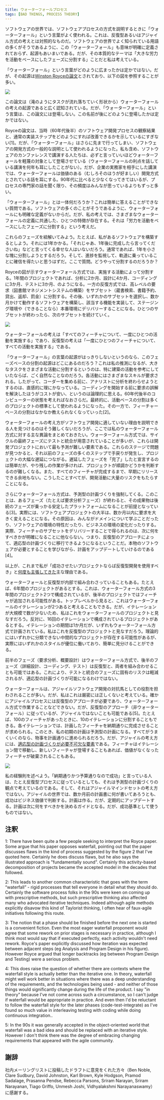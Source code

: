 ```yaml
---
title: ウォーターフォールプロセス
tags: [BAD THINGS, PROCESS THEORY]
---
```


<!-- In the software world, “waterfall” is commonly used to describe a style of software process, one that contrasts with the ideas of iterative, or agile styles.  Like many well-known terms in software it's meaning is ill-defined and origins are obscure - but I find its essential theme is breaking down a large effort into phases based on activity. -->

ソフトウェアの世界では、ソフトウェアプロセスの方式を説明するときに「ウォーターフォール」という言葉がよく使われる。これは、反復型あるいはアジャイル方式の考えとは対照的なものだ。ソフトウェアの世界でよく知られている用語の多くがそうであるように、この「ウォーターフォール」も意味が明確に定義されておらず、起源もあいまいである。だが、その本質的なテーマは「大きな労力を活動をベースにしたフェーズに分割する」ことだと私は考えている。

<!-- It's not clear how the word “waterfall” became so prevalent, but most people base its origin on a paper by Winston Royce, in particular this figure: -->

「ウォーターフォール」という言葉がどのように広まったかは定かではない。だが、その起源は[Winston Royceの論文](http://www-scf.usc.edu/~csci201/lectures/Lecture11/royce1970.pdf)とされており、以下の図を参照することが多い。

![](https://martinfowler.com/bliki/images/waterfallProcess/royce-fig2.png)


<!-- Although this paper seems to be universally acknowledged as the source of the notion of waterfall (based on the shape of the downward cascade of tasks), the term “waterfall” never appears in the paper. It's not clear how the name appeared later. -->

この論文は（滝のようにタスクが流れ落ちていく形状から）ウォーターフォールの考えの起源であると広く認知されている。だが、「ウォーターフォール」という言葉は、この論文には登場しない。この名前が後にどのように登場したかは定かではない。

<!-- Royce’s paper describes his observations on the software development process of the time (late 60s) and how the usual implementation steps could be improved.  [1] But “waterfall” has gone much further, to be used as a general description of a style of software development.  For people like me, who speak at software conferences, it almost always only appears in a derogatory manner - I can’t recall hearing any conference speaker saying anything good about waterfall for many years.  However when talking to practitioners in enterprises I do hear of it spoken as a viable, even preferred, development style.  Certainly less so now that in the 90s, but more frequently than one might assume by listening to process mavens. -->

Royceの論文は、当時（60年代後半）のソフトウェア開発プロセスの観察結果と、通常の実装ステップをどのようにすれば改善できるかを示しているにすぎない[1]。だが、「ウォーターフォール」はさらに先まで行ってしまい、ソフトウェアの開発方式の一般的な説明として使われるようになった。私も含め、ソフトウェアのカンファレンスで講演する人たちは、必ずと言っていいほどウォーターフォールを軽蔑の対象として登場させている（ウォーターフォールの利点を話している講演を何年も耳にしたことがない）。だが、企業の実務家を相手にした講演では、ウォーターフォールは価値のある（むしろそのほうが好ましい）開発方式とされている話を耳にする。90年代に比べると少なくなってきてはいるが、プロセスの専門家の話を聞く限り、その頻度はみんなが思っているよりもずっと多い。

<!-- But what exactly is “waterfall”? That’s not an easy question to answer as, like so many things in software, there is no clear definition. In my judgment, there is one common characteristic that dominates any definition folks use for waterfall, and that’s the idea of decomposing effort into phases based on activity. -->

「ウォーターフォール」とは一体何だろうか？これは簡単に答えることができない質問である。ソフトウェアの多くのことがそうであるように、ウォーターフォールにも明確な定義がないからだ。だが、私の考えでは、さまざまなウォーターフォールの定義に共通した、ひとつの特徴が存在する。それは「労力を活動をベースにしたフェーズに分割する」という考えだ。

<!-- Let me unpack that phrase.  Let’s say I have some software to build, and I think it’s going to take about a year to build it.  Few people are going to happily say “go away for a year and tell me when its done”.  Instead, most people will want to break down that year into smaller chunks, so they can monitor progress and have confidence that things are on track.  The question then is how do we perform this break down? -->

これらのフェーズを紐解いてみよう。たとえば、私があるソフトウェアを構築するとしよう。それには1年かかる。「それじゃあ、1年後に完成したら言ってくださいね」などと言ってくる幸せな人はいないだろう。通常であれば、1年を小さな塊に分割しようとするだろう。そして、進捗を監視して、軌道に乗っていることに確信を得たいと思うはずだ。ここで質問。どうやって分割するのだろうか？

<!-- The waterfall style, as suggested by the Royce sketch, does it by the activity we are doing.  So our 1 year project might be broken down into 2 months of analysis, followed by 4 months design, 3 months of coding, and 3 months of testing.  The contrast here is to an iterative style, where we would take some high level requirements (build a library management system), and divide them into subsets (search catalog, reserve a book, check-out and return, assess fines).  We'd then take one of these subsets and spend a couple of months to build working software to implement that functionality, delivering either into a staging environment or preferably into a live production setting.  Having done that with one subset, we'd continue with further subsets. -->

Royceの図が示すウォーターフォール方式では、実施する活動によって分割する。1年間のプロジェクトであれば、分析に2か月、設計に4か月、コーディングに3か月、テストに3か月、のようになる。一方の反復方式では、高レベルの要求（図書館マネジメントシステムの構築）をサブセット（蔵書検索、書籍予約、貸出、返却、罰金）に分割する。その後、いずれかのサブセットを選択し、数か月かけて動作するソフトウェアを構築し、該当する機能を実装して、ステージング環境や（できることなら）本番環境にデリバリーすることになる。ひとつのサブセットが終わったら、次のサブセットを続けていく。

![](https://martinfowler.com/bliki/images/waterfallProcess/sketch.png)

<!-- In this thinking waterfall means “do one activity at a time for all the features” while iterative means “do all activities for one feature at a time”. -->

ウォーターフォールの考えは「すべてのフィーチャについて、一度にひとつの活動を実施する」であり、反復型の考えは「一度にひとつのフィーチャについて、すべての活動を実施する」である。

<!-- If the origin of the word “waterfall” is murky, so is the notion of how this phase-based breakdown originated.  My guess is that it’s natural to break down a large task into different activities, especially if you look to activities such as building construction as an inspiration.  Each activity requires different skills, so getting all the analysts to complete analysis before you bring in all the coders makes intuitive sense.  It seems logical that a misunderstanding of requirements is cheaper to fix before people begin coding - especially considering the state of computers in the late 60s.  Finally the same activity-based breakdown can be used as a standard for many projects, while a feature-based breakdown is harder to teach. [2] -->


「ウォーターフォール」の言葉の起源がはっきりしないというのなら、このフェーズベースの分割の起源はどこにあるのだろう？これは私の推測になるが、大きなタスクをさまざまな活動に分割するというのは、特に建築の活動を参考にしていたならば、ごく自然なことなのだろう。各活動にはさまざまなスキルが要求される。したがって、コーダーを集める前に、アナリストに分析を終わらせようとするのは、直感的に理にかなっている。コーディングを開始する前に要求の誤解を解決したほうがコストが安い、というのは論理的に思える。60年代後半のコンピューターの状態を考えればなおさらだ。最終的に、活動ベースの分割は多くのプロジェクトの標準として使われるようになった。その一方で、フィーチャーベースの分割はなかなか教えられなくなっていった[2]。

<!-- Although it isn’t hard to find people explain why this waterfall thinking isn’t a good idea for software development, I should summarize my primary objections to the waterfall style here.  The waterfall style usually has testing and integration as two of the final phases in the cycle, but these are the most difficult to predict elements in a development project.  Problems at these stages lead to rework of many steps of earlier phases, and to significant project delays.  It's too easy to declare all but the late phases as "done" , with much work missing, and thus it's hard to tell if the project is going well.  There is no opportunity for early releases before all features are done.  All this introduces a great deal of risk to the development effort. -->

ウォーターフォールの考え方がソフトウェア開発に適していない理由を説明できる人を見つけるのはそう難しくないだろうが、ここでは私のウォーターフォール方式に対する主な異論をまとめておきたい。ウォーターフォール方式では、サイクルの最終フェーズにテストと統合が用意されていることが多いが、これらは開発プロジェクトにおいて最も予測が難しい要素である。これらのステージで問題が見つかると、それ以前のフェーズの多くのステップで手戻りが発生し、プロジェクトの大幅な遅延につながる。遅延したフェーズを「完了」したと宣言するのは簡単だが、やり残しの作業が多ければ、プロジェクトが順調かどうかを判断するのが難しくなる。また、すべてのフィーチャが完成するまで、早期にリリースできる余地もない。こうしたことすべてが、開発活動に大量のリスクをもたらすことになる。

<!-- Furthermore, a waterfall approach forces us into a predictive style of planning, it assumes that once you are done with a phase, such as requirements analysis, the resulting deliverable is a stable platform for later phases to base their work on. [3] In practice the vast majority of software projects find they need to change their requirements significantly within a few months, due to everyone learning more about the domain, the characteristics of the software environment, and changes in the business environment.  Indeed we've found that delivering a subset of features does more than anything to help clarify what needs to be done next, so an iterative approach allows us to shift to an adaptive planning approach where we update our plans as we learn what the real software needs are. [4] -->

さらにウォーターフォール方式は、予測型の計画づくりを強制してくる。このことは、あるフェーズ（たとえば要求分析フェーズ）が終わると、その成果物は後続のフェーズが乗っかる安定したプラットフォームになることが前提となっている[3]。実際には、ソフトウェアプロジェクトの大半は、数か月以内に要求を大きく変えることになる。その原因は、みんながドメインについて学ぶことだったり、ソフトウェアの環境の特性だったり、ビジネスの環境の変化だったりする。実際、フィーチャのサブセットをデリバリーすることで得られるのは、次に何をすべきかが明確になることに他ならない。つまり、反復型のアプローチによって、適応型の計画づくりに移行できるようになるということだ。本物のソフトウェアが必要とすることを学びながら、計画をアップデートしていけるのである[4]。

<!-- These are the major reasons why I've glibly said that "you should use iterative development only in projects that you want to succeed". -->

以上が、これまで私が「成功させたいプロジェクトならば反復型開発を使用すべき」と[何度も主張してきた](https://martinfowler.com/books/uml.html)主な理由である。

<!-- Waterfalls and iterations may nest inside each other.  A six year project might consist of two 3 year projects, where each of the two projects are structured in a waterfall style, but the second project adds additional features.  You can think of this as a two-iteration project at the top level with each iteration as a waterfall.  Due to the large size and small number of iterations, I'd regard that as primarily a waterfall project.  In contrast you might see a project with 16 iterations of one month each, where each iteration is planned in a waterfall style.  That I'd see as primarily iterative.  While in theory there's potential for a middle ground projects that are hard to classify, in practice it's usually easy to tell that one style predominates. -->

ウォーターフォールと反復型が内部で組み合わさっていることもある。たとえば、6年間のプロジェクトがあるとする。これは、ウォーターフォール方式の3年間のプロジェクト2つで構成されているが、後半のプロジェクトではフィーチャが追加される可能性がある。トップレベルから見ると、これはウォーターフォールのイテレーションが2つあると考えることもできる。だが、イテレーションが大規模で数が少ないため、私はこれをウォーターフォールのプロジェクトと見なすだろう。反対に、16回のイテレーションで構成されているプロジェクトがあるとする。イテレーションの期間は1か月だが、いずれもウォーターフォール方式で計画されている。私はこれを反復型のプロジェクトと見なすだろう。理論的にはいずれかに分類できない中間的なプロジェクトが存在する可能性があるが、実際にはいずれかのスタイルが優位に働いており、簡単に見分けることができる。

<!-- It is possible for a mix of waterfall and iterative where early phases (requirements analysis, high level design) are done in a waterfall style while later phases (detailed design, code, test) are done in an iterative manner.  This reduces the risks inherent in late testing and integration phases, but does not enable adaptive planning. -->

前半のフェーズ（要求分析、概要設計）はウォーターフォール方式で、後半のフェーズ（詳細設計、コーディング、テスト）は反復型と、両者を組み合わせることも可能ではある。これにより、テストと統合のフェーズに固有のリスクは軽減されるが、適応型の計画づくりが可能になるわけではない。

<!-- Waterfall is often cast as the alternative to agile software development, but I don't see that as strictly true.  Certainly agile processes require an iterative approach and cannot work in a waterfall style.  But it is easy to follow an iterative approach (i.e. non-waterfall) but not be agile. [5] I might do this by taking 100 features and dividing them up into ten iterations over the next year, and then expecting that each iteration should complete on time with its planned set of features.  If I do this, my initial plan is a predictive plan, if all goes well I should expect the work to closely follow the plan.  But adaptive planning is an essential element of agile thinking.  I expect features to move between iterations, new features to appear, and many features to be discarded as no longer valuable enough. -->

ウォーターフォールは、アジャイルソフトウェア開発の対抗馬としての役割を担わされることが多い。だが、私はこれは厳密には正しくないと考えている。確かにアジャイルプロセスには反復型のアプローチが必要であり、ウォーターフォール方式で作業することなどできない。だが、反復型のアプローチ（非ウォーターフォール）に従っているが、アジャイルではないことも可能である[5]。たとえば、100のフィーチャがあったときに、10のイテレーションに分割することもできる。各イテレーションでは、計画したフィーチャを納期通りに完成させることが求められる。このとき、私の初期の計画は予測型の計画になる。すべてがうまくいくのなら、物事を計画通りに進められるだろう。だが、アジャイルの考え方には、[適応型の計画づくりが必要不可欠な要素](https://martinfowler.com/articles/newMethodology.html#PredictiveVersusAdaptive)である。フィーチャはイテレーション間で移動し、新しいフィーチャが登場することもあれば、価値がなくなったフィーチャが破棄されることもある。

![](https://martinfowler.com/bliki/images/waterfallProcess/venn3.png)

<!-- My rule of thumb is that anyone who says “we were successful because we were on-time and on-budget” is thinking in terms of predictive planning, even if they are following an iterative process, and thus is not thinking with an agile mindset.  In the agile world, success is all about business value - regardless of what was written in a plan months ago. Plans are made, but updated regularly.  They guide decisions on what to do next, but are not used as a success measure. -->

私の経験則を述べよう。「納期通りかつ予算通りなので成功」と言っている人は、たとえ反復型プロセスに従っているとしても、それは予測型の計画づくりの観点で考えているのである。そして、それはアジャイルマインドセットの考え方ではない。アジャイルの世界では、数か月前の計画書に何が書いてあろうとも、成功はビジネス価値で判断する。計画は作る。だが、定期的にアップデートする。計画は次に何をすべきかを決めるガイドとなる。だが、成功基準として使うものではない。

<!-- ##Notes -->
## 注釈

1: There have been quite a few people seeking to interpret the Royce paper. Some argue that his paper opposes waterfall, pointing out that the paper discusses flaws in the kind of process suggested by the figure 2 that I've quoted here. Certainly he does discuss flaws, but he also says the illustrated approach is "fundamentally sound". Certainly this activity-based decomposition of projects became the accepted model in the decades that followed.

2: This leads to another common characteristic that goes with the term “waterfall” - rigid processes that tell everyone in detail what they should do. Certainly the software process folks in the 90s were keen on coming up with prescriptive methods, but such prescriptive thinking also affected many who advocated iterative techniques. Indeed although agile methods explicitly disavow this kind of Taylorist thinking, I often hear of faux-agile initiatives following this route.

3: The notion that a phase should be finished before the next one is started is a convenient fiction. Even the most eager waterfall proponent would agree that some rework on prior stages is necessary in practice, although I think most would say that if executed perfectly, each activity wouldn't need rework. Royce's paper explicitly discussed how iteration was expected between adjacent steps (eg Analysis and Program Design in his figure). However Royce argued that longer backtracks (eg between Program Design and Testing) were a serious problem.

4: This does raise the question of whether there are contexts where the waterfall style is actually better than the iterative one. In theory, waterfall might well work better in situations where there was a deep understanding of the requirements, and the technologies being used - and neither of those things would significantly change during the life of the product. I say "in theory" because I've not come across such a circumstance, so I can't judge if waterfall would be appropriate in practice. And even then I'd be reluctant to follow the waterfall style for the later phases (code-test-integrate) as I've found so much value in interleaving testing with coding while doing continuous integration..

5: In the 90s it was generally accepted in the object-oriented world that waterfall was a bad idea and should be replaced with an iterative style. However I don't think there was the degree of embracing changing requirements that appeared with the agile community.

<!-- ## Acknowledgements -->
## 謝辞

<!-- My thanks to Ben Noble, Clare Sudbury, David Johnston, Karl Brown, Kyle Hodgson, Pramod Sadalage, Prasanna Pendse, Rebecca Parsons, Sriram Narayan, Sriram Narayanan, Tiago Griffo, Unmesh Joshi, and Vidhyalakshmi Narayanaswamy who discussed drafts of this post on our internal mailing list. -->

社内メーリングリストに投稿したドラフトに意見をくれた方々（Ben Noble, Clare Sudbury, David Johnston, Karl Brown, Kyle Hodgson, Pramod Sadalage, Prasanna Pendse, Rebecca Parsons, Sriram Narayan, Sriram Narayanan, Tiago Griffo, Unmesh Joshi, Vidhyalakshmi Narayanaswamy）に感謝する。

